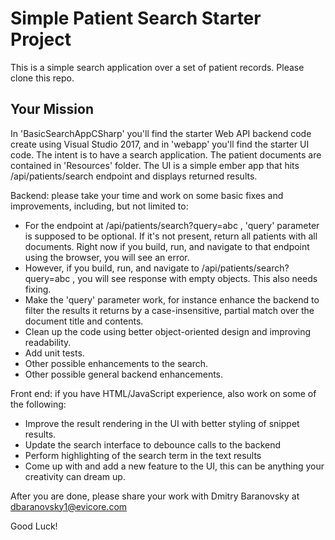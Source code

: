 # Simple Patient Search Starter Project

This is a simple search application over a set of patient records. Please clone this repo.

## Your Mission

In 'BasicSearchAppCSharp' you'll find the starter Web API backend code create using Visual Studio 2017, and in 'webapp' you'll find the starter UI code. The intent is to have a search application. The patient documents are contained in 'Resources' folder. The UI is a simple ember app that hits /api/patients/search endpoint and displays returned results.

Backend: please take your time and work on some basic fixes and improvements, including, but not limited to:

 * For the endpoint at /api/patients/search?query=abc , 'query' parameter is supposed to be optional. If it's not present, return all patients with all documents. Right now if you build, run, and navigate to that endpoint using the browser, you will see an error.
 * However, if you build, run, and navigate to /api/patients/search?query=abc , you will see response with empty objects. This also needs fixing.
 * Make the 'query' parameter work, for instance enhance the backend to filter the results it returns by a case-insensitive, partial match over the document title and contents.
 * Clean up the code using better object-oriented design and improving readability.
 * Add unit tests.
 * Other possible enhancements to the search.
 * Other possible general backend enhancements.

Front end: if you have HTML/JavaScript experience, also work on some of the following:

 * Improve the result rendering in the UI with better styling of snippet results.
 * Update the search interface to debounce calls to the backend
 * Perform highlighting of the search term in the text results
 * Come up with and add a new feature to the UI, this can be anything your creativity can dream up.
 
After you are done, please share your work with Dmitry Baranovsky at dbaranovsky1@evicore.com

Good Luck!
